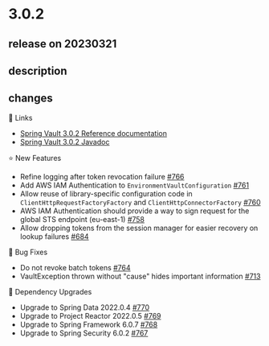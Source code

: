 # 3.0.2

## release on 20230321

## description

## changes

📗 Links

* <a href="https://docs.spring.io/spring-vault/docs/3.0.2/reference/html/" rel="nofollow">Spring Vault 3.0.2 Reference documentation</a>
* <a href="https://docs.spring.io/spring-vault/docs/3.0.2/api" rel="nofollow">Spring Vault 3.0.2 Javadoc</a>

⭐ New Features

* Refine logging after token revocation failure <a href="https://github.com/spring-projects/spring-vault/issues/766" data-hovercard-type="issue" data-hovercard-url="/spring-projects/spring-vault/issues/766/hovercard">#766</a>
* Add AWS IAM Authentication to <code>EnvironmentVaultConfiguration</code> <a href="https://github.com/spring-projects/spring-vault/issues/761" data-hovercard-type="issue" data-hovercard-url="/spring-projects/spring-vault/issues/761/hovercard">#761</a>
* Allow reuse of library-specific configuration code in <code>ClientHttpRequestFactoryFactory</code> and <code>ClientHttpConnectorFactory</code> <a href="https://github.com/spring-projects/spring-vault/issues/760" data-hovercard-type="issue" data-hovercard-url="/spring-projects/spring-vault/issues/760/hovercard">#760</a>
* AWS IAM Authentication should provide a way to sign request for the global STS endpoint (eu-east-1) <a href="https://github.com/spring-projects/spring-vault/issues/758" data-hovercard-type="issue" data-hovercard-url="/spring-projects/spring-vault/issues/758/hovercard">#758</a>
* Allow dropping tokens from the session manager for easier recovery on lookup failures <a href="https://github.com/spring-projects/spring-vault/issues/684" data-hovercard-type="issue" data-hovercard-url="/spring-projects/spring-vault/issues/684/hovercard">#684</a>

🐞 Bug Fixes

* Do not revoke batch tokens <a href="https://github.com/spring-projects/spring-vault/issues/764" data-hovercard-type="issue" data-hovercard-url="/spring-projects/spring-vault/issues/764/hovercard">#764</a>
* VaultException thrown without "cause" hides important information <a href="https://github.com/spring-projects/spring-vault/issues/713" data-hovercard-type="issue" data-hovercard-url="/spring-projects/spring-vault/issues/713/hovercard">#713</a>

🔨 Dependency Upgrades

* Upgrade to Spring Data 2022.0.4 <a href="https://github.com/spring-projects/spring-vault/issues/770" data-hovercard-type="issue" data-hovercard-url="/spring-projects/spring-vault/issues/770/hovercard">#770</a>
* Upgrade to Project Reactor 2022.0.5 <a href="https://github.com/spring-projects/spring-vault/issues/769" data-hovercard-type="issue" data-hovercard-url="/spring-projects/spring-vault/issues/769/hovercard">#769</a>
* Upgrade to Spring Framework 6.0.7 <a href="https://github.com/spring-projects/spring-vault/issues/768" data-hovercard-type="issue" data-hovercard-url="/spring-projects/spring-vault/issues/768/hovercard">#768</a>
* Upgrade to Spring Security 6.0.2 <a href="https://github.com/spring-projects/spring-vault/issues/767" data-hovercard-type="issue" data-hovercard-url="/spring-projects/spring-vault/issues/767/hovercard">#767</a>

